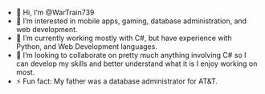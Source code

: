 - 👋 Hi, I’m @WarTrain739
- 👀 I’m interested in mobile apps, gaming, database administration, and web development.
- 🌱 I’m currently working mostly with C#, but have experience with Python, and Web Development languages.
- 💞️ I’m looking to collaborate on pretty much anything involving C# so I can develop my skills and better understand what it is I enjoy working on most.
- ⚡ Fun fact: My father was a database administrator for AT&T.

<!---
WarTrain739/WarTrain739 is a ✨ special ✨ repository because its `README.md` (this file) appears on your GitHub profile.
You can click the Preview link to take a look at your changes.
--->
